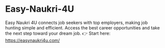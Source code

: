 # Easy-Naukri-4U
Easy Naukri 4U connects job seekers with top employers, making job hunting simple and efficient.
Access the best career opportunities and take the next step toward your dream job.
👉 Start here: https://easynaukri4u.com/

